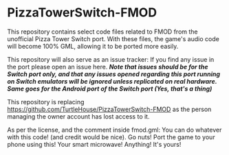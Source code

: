 # PizzaTowerSwitch-FMOD
This repository contains select code files related to FMOD from the unofficial Pizza Tower Switch port.
With these files, the game's audio code will become 100% GML, allowing it to be ported more easily.

This repository will also serve as an issue tracker: If you find any issue in the port please open an issue here.
***Note that issues should be for the Switch port only, and that any issues opened regarding this port running on Switch emulators will be ignored unless replicated on real hardware.
Same goes for the Android port of the Switch port (Yes, that's a thing)***

This repository is replacing https://github.com/TurtleHouse/PizzaTowerSwitch-FMOD
as the person managing the owner account has lost access to it.

As per the license, and the comment inside fmod.gml: You can do whatever with this code! (and credit would be nice). Go nuts! Port the game to your phone using this! Your smart microwave! 
Anything! It's yours!
